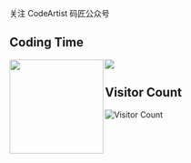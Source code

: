 关注 CodeArtist 码匠公众号

## Coding Time

<div>
    <img height="165" align="left" src="https://github-readme-stats.vercel.app/api?username=AiJiangnan&theme=tokyonight&show_icons=true" />
    <img src="https://github-readme-stats.vercel.app/api/top-langs/?username=AiJiangnan&hide=html,css,Jupyter+Notebook,ruby,javascript&theme=tokyonight&langs_count=6&layout=compact" />
</div>

## Visitor Count

![Visitor Count](https://profile-counter.glitch.me/AiJiangnan/count.svg)
